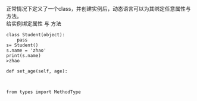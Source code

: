 
正常情况下定义了一个class，并创建实例后，动态语言可以为其绑定任意属性与方法。  
给实例绑定属性 与 方法
```
class Student(object):
    pass
s= Student()
s.name = 'zhao'
print(s.name)
>zhao

def set_age(self, age):
    


from types import MethodType


```


